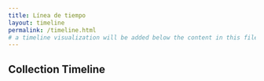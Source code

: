 ```yaml
---
title: Línea de tiempo
layout: timeline
permalink: /timeline.html
# a timeline visualization will be added below the content in this file
---
```


## Collection Timeline
